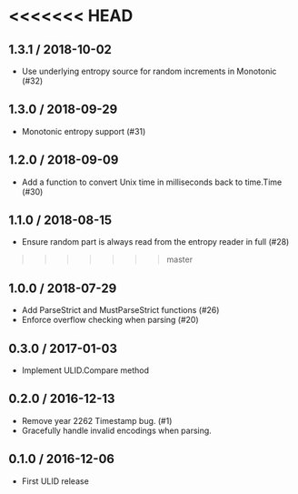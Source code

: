 <<<<<<< HEAD
=======
## 1.3.1 / 2018-10-02

* Use underlying entropy source for random increments in Monotonic (#32)

## 1.3.0 / 2018-09-29

* Monotonic entropy support (#31)

## 1.2.0 / 2018-09-09

* Add a function to convert Unix time in milliseconds back to time.Time (#30)

## 1.1.0 / 2018-08-15

* Ensure random part is always read from the entropy reader in full (#28)

>>>>>>> master
## 1.0.0 / 2018-07-29

* Add ParseStrict and MustParseStrict functions (#26)
* Enforce overflow checking when parsing (#20)

## 0.3.0 / 2017-01-03

* Implement ULID.Compare method

## 0.2.0 / 2016-12-13

* Remove year 2262 Timestamp bug. (#1)
* Gracefully handle invalid encodings when parsing.

## 0.1.0 / 2016-12-06

* First ULID release
